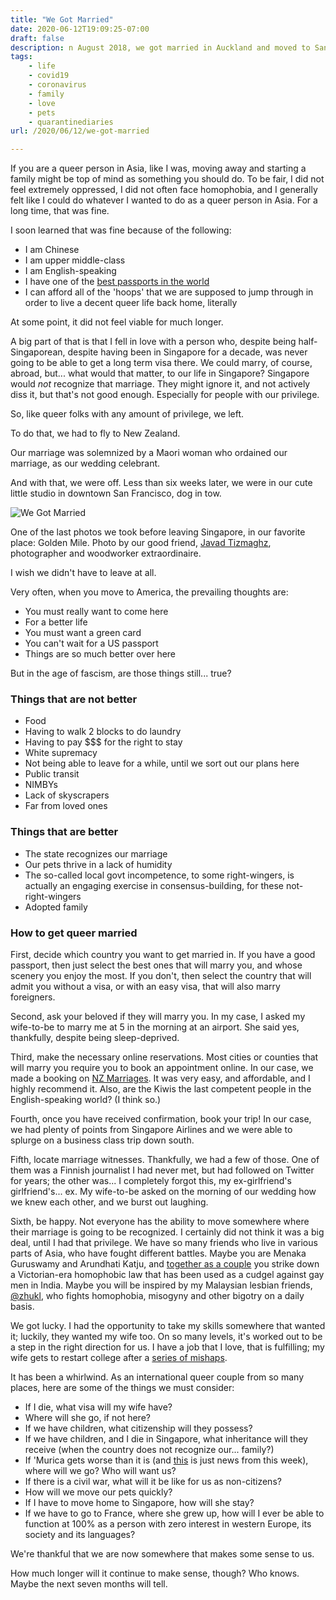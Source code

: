 ```yaml
---
title: "We Got Married"
date: 2020-06-12T19:09:25-07:00
draft: false
description: n August 2018, we got married in Auckland and moved to San Francisco a few weeks after. To say that was a whirlwind might be under-stating it.
tags: 
    - life
    - covid19
    - coronavirus
    - family
    - love
    - pets
    - quarantinediaries
url: /2020/06/12/we-got-married

---
```


If you are a queer person in Asia, like I was, moving away and starting a family might be top of mind as something you should do. To be fair, I did not feel extremely oppressed, I did not often face homophobia, and I generally felt like I could do whatever I wanted to do as a queer person in Asia. For a long time, that was fine.

I soon learned that was fine because of the following:

- I am Chinese
- I am upper middle-class
- I am English-speaking
- I have one of the [best passports in the world](https://www.businessinsider.com/best-passports-most-countries-no-visa-henley-index-2020-1?op=1)
- I can afford all of the 'hoops' that we are supposed to jump through in order to live a decent queer life back home, literally

At some point, it did not feel viable for much longer.

A big part of that is that I fell in love with a person who, despite being half-Singaporean, despite having been in Singapore for a decade, was never going to be able to get a long term visa there. We could marry, of course, abroad, but... what would that matter, to our life in Singapore? Singapore would *not* recognize that marriage. They might ignore it, and not actively diss it, but that's not good enough. Especially for people with our privilege.

So, like queer folks with any amount of privilege, we left. 

To do that, we had to fly to New Zealand. 

Our marriage was solemnized by a Maori woman who ordained our marriage, as our wedding celebrant.

And with that, we were off. Less than six weeks later, we were in our cute little studio in downtown San Francisco, dog in tow. 

![We Got Married](/img/adrisab_goldenmile.png "We Got Married")

One of the last photos we took before leaving Singapore, in our favorite place: Golden Mile. Photo by our good friend, [Javad Tizmaghz](http://jaavs.com/), photographer and woodworker extraordinaire. 

I wish we didn't have to leave at all.

Very often, when you move to America, the prevailing thoughts are:

- You must really want to come here
- For a better life
- You must want a green card
- You can't wait for a US passport
- Things are so much better over here

But in the age of fascism, are those things still... true? 

### Things that are not better

- Food
- Having to walk 2 blocks to do laundry
- Having to pay $$$ for the right to stay
- White supremacy
- Not being able to leave for a while, until we sort out our plans here
- Public transit
- NIMBYs
- Lack of skyscrapers
- Far from loved ones

### Things that are better

- The state recognizes our marriage
- Our pets thrive in a lack of humidity
- The so-called local govt incompetence, to some right-wingers, is actually an engaging exercise in consensus-building, for these not-right-wingers
- Adopted family

### How to get queer married

First, decide which country you want to get married in. If you have a good passport, then just select the best ones that will marry you, and whose scenery you enjoy the most. If you don't, then select the country that will admit you without a visa, or with an easy visa, that will also marry foreigners.

Second, ask your beloved if they will marry you. In my case, I asked my wife-to-be to marry me at 5 in the morning at an airport. She said yes, thankfully, despite being sleep-deprived. 

Third, make the necessary online reservations. Most cities or counties that will marry you require you to book an appointment online. In our case, we made a booking on [NZ Marriages](https://marriages.services.govt.nz/). It was very easy, and affordable, and I highly recommend it. Also, are the Kiwis the last competent people in the English-speaking world? (I think so.)

Fourth, once you have received confirmation, book your trip! In our case, we had plenty of points from Singapore Airlines and we were able to splurge on a business class trip down south.

Fifth, locate marriage witnesses. Thankfully, we had a few of those. One of them was a Finnish journalist I had never met, but had followed on Twitter for years; the other was... I completely forgot this, my ex-girlfriend's girlfriend's... ex. My wife-to-be asked on the morning of our wedding how we knew each other, and we burst out laughing. 

Sixth, be happy. Not everyone has the ability to move somewhere where their marriage is going to be recognized. I certainly did not think it was a big deal, until I had that privilege. We have so many friends who live in various parts of Asia, who have fought different battles. Maybe you are Menaka Guruswamy and Arundhati Katju, and [together as a couple](https://economictimes.indiatimes.com/magazines/panache/lawyers-menaka-guruswamy-arundhati-katju-the-face-of-historic-section-377-verdict-reveal-theyre-a-couple/articleshow/70304218.cms) you strike down a Victorian-era homophobic law that has been used as a cudgel against gay men in India. Maybe you will be inspired by my Malaysian lesbian friends, [@zhukl](https://twitter.com/zhukl/status/1268529462947110912?s=20), who fights homophobia, misogyny and other bigotry on a daily basis.

We got lucky. I had the opportunity to take my skills somewhere that wanted it; luckily, they wanted my wife too. On so many levels, it's worked out to be a step in the right direction for us. I have a job that I love, that is fulfilling; my wife gets to restart college after a [series of mishaps](https://twitter.com/sabcatsilver/status/1207885724466311168?s=20). 

It has been a whirlwind. As an international queer couple from so many places, here are some of the things we must consider:

- If I die, what visa will my wife have?
- Where will she go, if not here?
- If we have children, what citizenship will they possess?
- If we have children, and I die in Singapore, what inheritance will they receive (when the country does not recognize our... family?)
- If 'Murica gets worse than it is (and [this](https://twitter.com/gsiskind/status/1270064149763108864?s=20) is just news from this week), where will we go? Who will want us?
- If there is a civil war, what will it be like for us as non-citizens?
- How will we move our pets quickly?
- If I have to move home to Singapore, how will she stay?
- If we have to go to France, where she grew up, how will I ever be able to function at 100% as a person with zero interest in western Europe, its society and its languages?

We're thankful that we are now somewhere that makes some sense to us.

How much longer will it continue to make sense, though? Who knows. Maybe the next seven months will tell.
